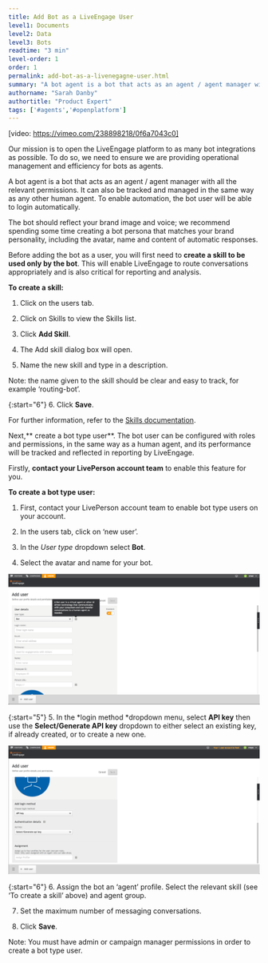 ```yaml
---
title: Add Bot as a LiveEngage User
level1: Documents
level2: Data
level3: Bots
readtime: "3 min"
level-order: 1
order: 1
permalink: add-bot-as-a-livenegagne-user.html
summary: "A bot agent is a bot that acts as an agent / agent manager with all the relevant permissions. It can also be tracked and managed in the same way as any other human agent. To enable automation, the bot user will be able to login automatically."
authorname: "Sarah Danby"
authortitle: "Product Expert"
tags: ['#agents','#openplatform']
---
```



[video: https://vimeo.com/238898218/0f6a7043c0]

Our mission is to open the LiveEngage platform to as many bot integrations as possible. To do so, we need to ensure we are providing operational management and efficiency for bots as agents.

A bot agent is a bot that acts as an agent / agent manager with all the relevant permissions. It can also be tracked and managed in the same way as any other human agent. To enable automation, the bot user will be able to login automatically.

The bot should reflect your brand image and voice; we recommend spending some time creating a bot persona that matches your brand personality, including the avatar, name and content of automatic responses.

Before adding the bot as a user, you will first need to **create a skill to be used only by the bot**. This will enable LiveEngage to route conversations appropriately and is also critical for reporting and analysis.

**To create a skill:**

1. Click on the users tab.

2. Click on Skills to view the Skills list.

3. Click **Add Skill**.

4. The Add skill dialog box will open.

5. Name the new skill and type in a description.

Note: the name given to the skill should be clear and easy to track, for example ‘routing-bot’.

{:start="6"}
6. Click **Save**.

For further information, refer to the [Skills documentation](https://ce-sr.s3.amazonaws.com/CA/Admin/skills/29_Skills.pdf).

Next,** create a bot type user**. The bot user can be configured with roles and permissions, in the same way as a human agent, and its performance will be tracked and reflected in reporting by LiveEngage.

Firstly, **contact your LivePerson account team** to enable this feature for you.

**To create a bot type user:**

1. First, contact your LivePerson account team to enable bot type users on your account.

2. In the users tab, click on ‘new user’.

3. In the *User type* dropdown select **Bot**.

4. Select the avatar and name for your bot.

![image alt text](img/adduser.png)

{:start="5"}
5. In the *login method *dropdown menu, select **API key** then use the **Select/Generate API key** dropdown to either select an existing key, if already created, or to create a new one.

![image alt text](img/adduserapikey.png)


{:start="6"}
6. Assign the bot an ‘agent’ profile. Select the relevant skill (see ‘To create a skill’ above) and agent group.

7. Set the maximum number of messaging conversations.

8. Click **Save**.

Note: You must have admin or campaign manager permissions in order to create a bot type user.
